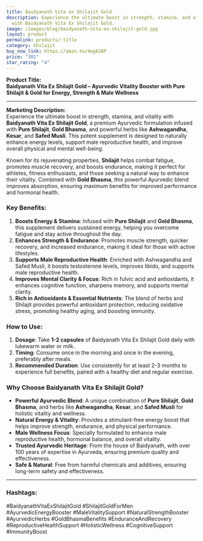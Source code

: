 ```yaml
---
title: Baidyanath Vita ex Shilajit Gold
description: Experience the ultimate boost in strength, stamina, and vitality
  with Baidyanath Vita Ex Shilajit Gold.
image: /images/blog/baidyanath-vita-ex-shilajit-gold.jpg
layout: product
permalink: products/:title
category: Shilajit
buy_now_link: https://amzn.to/4eg628P
price: "301"
star_rating: "4"
---
```

**Product Title:**  
**Baidyanath Vita Ex Shilajit Gold – Ayurvedic Vitality Booster with Pure Shilajit & Gold for Energy, Strength & Male Wellness**

---

**Marketing Description:**  
Experience the ultimate boost in strength, stamina, and vitality with **Baidyanath Vita Ex Shilajit Gold**, a premium Ayurvedic formulation infused with **Pure Shilajit**, **Gold Bhasma**, and powerful herbs like **Ashwagandha**, **Kesar**, and **Safed Musli**. This potent supplement is designed to naturally enhance energy levels, support male reproductive health, and improve overall physical and mental well-being. 

Known for its rejuvenating properties, **Shilajit** helps combat fatigue, promotes muscle recovery, and boosts endurance, making it perfect for athletes, fitness enthusiasts, and those seeking a natural way to enhance their vitality. Combined with **Gold Bhasma**, this powerful Ayurvedic blend improves absorption, ensuring maximum benefits for improved performance and hormonal health.

### **Key Benefits**:
1. **Boosts Energy & Stamina**: Infused with **Pure Shilajit** and **Gold Bhasma**, this supplement delivers sustained energy, helping you overcome fatigue and stay active throughout the day.
2. **Enhances Strength & Endurance**: Promotes muscle strength, quicker recovery, and increased endurance, making it ideal for those with active lifestyles.
3. **Supports Male Reproductive Health**: Enriched with Ashwagandha and Safed Musli, it boosts testosterone levels, improves libido, and supports male reproductive health.
4. **Improves Mental Clarity & Focus**: Rich in fulvic acid and antioxidants, it enhances cognitive function, sharpens memory, and supports mental clarity.
5. **Rich in Antioxidants & Essential Nutrients**: The blend of herbs and Shilajit provides powerful antioxidant protection, reducing oxidative stress, promoting healthy aging, and boosting immunity.

### **How to Use**:
1. **Dosage**: Take **1-2 capsules** of Baidyanath Vita Ex Shilajit Gold daily with lukewarm water or milk.
2. **Timing**: Consume once in the morning and once in the evening, preferably after meals.
3. **Recommended Duration**: Use consistently for at least 2-3 months to experience full benefits, paired with a healthy diet and regular exercise.

### **Why Choose Baidyanath Vita Ex Shilajit Gold?**
- **Powerful Ayurvedic Blend**: A unique combination of **Pure Shilajit**, **Gold Bhasma**, and herbs like **Ashwagandha**, **Kesar**, and **Safed Musli** for holistic vitality and wellness.
- **Natural Energy & Vitality**: Provides a stimulant-free energy boost that helps improve strength, endurance, and physical performance.
- **Male Wellness Focus**: Specially formulated to enhance male reproductive health, hormonal balance, and overall vitality.
- **Trusted Ayurvedic Heritage**: From the house of Baidyanath, with over 100 years of expertise in Ayurveda, ensuring premium quality and effectiveness.
- **Safe & Natural**: Free from harmful chemicals and additives, ensuring long-term safety and effectiveness.

---

### **Hashtags**:  
#BaidyanathVitaExShilajitGold #ShilajitGoldForMen #AyurvedicEnergyBooster #MaleVitalitySupport #NaturalStrengthBooster #AyurvedicHerbs #GoldBhasmaBenefits #EnduranceAndRecovery #ReproductiveHealthSupport #HolisticWellness #CognitiveSupport #ImmunityBoost
